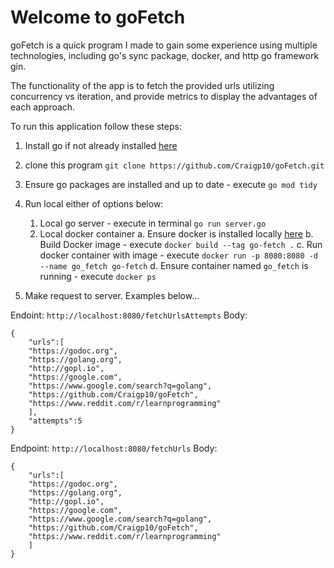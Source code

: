 # Welcome to goFetch

goFetch is a quick program I made to gain some experience using multiple technologies, including go's sync package, docker, and http go framework gin.

The functionality of the app is to fetch the provided urls utilizing concurrency vs iteration, and provide metrics to display the advantages of each approach.

To run this application follow these steps:

1. Install go if not already installed [here](https://go.dev/doc/install)

2. clone this program `git clone https://github.com/Craigp10/goFetch.git`

3. Ensure go packages are installed and up to date - execute `go mod tidy`

4. Run local either of options below:
   1. Local go server - execute in terminal `go run server.go`
   2. Local docker container
      a. Ensure docker is installed locally [here]()
      b. Build Docker image - execute `docker build --tag go-fetch .`
      c. Run docker container with image - execute `docker run -p 8080:8080 -d --name go_fetch go-fetch`
      d. Ensure container named `go_fetch` is running - execute `docker ps`
5. Make request to server. Examples below...

Endoint: `http://localhost:8080/fetchUrlsAttempts`
Body:

```
{
	"urls":[
	"https://godoc.org",
	"https://golang.org",
	"http://gopl.io",
	"https://google.com",
	"https://www.google.com/search?q=golang",
	"https://github.com/Craigp10/goFetch",
	"https://www.reddit.com/r/learnprogramming"
	],
	"attempts":5
}
```

Endpoint: `http://localhost:8080/fetchUrls`
Body:

```
{
	"urls":[
	"https://godoc.org",
	"https://golang.org",
	"http://gopl.io",
	"https://google.com",
	"https://www.google.com/search?q=golang",
	"https://github.com/Craigp10/goFetch",
	"https://www.reddit.com/r/learnprogramming"
	]
}
```
